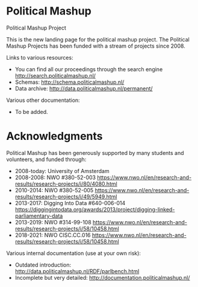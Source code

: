 # Political Mashup

Political Mashup Project

This is the new landing page for the political mashup project.  The Political Mashup Projects has been funded with a stream of projects since 2008.

Links to various resources:
* You can find all our proceedings through the search engine <http://search.politicalmashup.nl/>
* Schemas: <http://schema.politicalmashup.nl/>
* Data archive: <http://data.politicalmashup.nl/permanent/>

Various other documentation:
* To be added.


# Acknowledgments

Political Mashup has been generously supported by many students and volunteers, and funded through:
* 2008-today: University of Amsterdam
* 2008-2008: NWO #380-52-003 <https://www.nwo.nl/en/research-and-results/research-projects/i/80/4080.html>
* 2010-2014: NWO #380-52-005 <https://www.nwo.nl/en/research-and-results/research-projects/i/49/5949.html> 
* 2013-2017: Digging Into Data #640-006-014 <https://diggingintodata.org/awards/2013/project/digging-linked-parliamentary-data>
* 2013-2019: NWO #314-99-108 <https://www.nwo.nl/en/research-and-results/research-projects/i/58/10458.html>
* 2018-2021: NWO CISC.CC.016 <https://www.nwo.nl/en/research-and-results/research-projects/i/58/10458.html>

Various internal documentation (use at your own risk):
* Outdated introduction: <http://data.politicalmashup.nl/RDF/parlbench.html> 
* Incomplete but very detailed: <http://documentation.politicalmashup.nl/>


